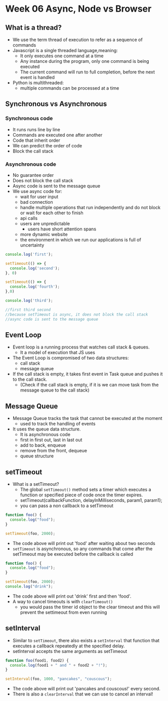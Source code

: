 # Week 06 Async, Node vs Browser

## What is a thread?

* We use the term thread of execution to refer as a sequence of commands
* Javascript is a single threaded language,meaning:
  * It only executes one command at a time
  * Any instance during the program, only one command is being executed
  * The current command will run to full completion, before the next event is handled
* Python is multithreaded:
  * multiple commands can be processed at a time

## Synchronous vs Asynchronous

### Synchronous code

* It runs runs line by line
* Commands are executed one after another
* Code that inherit order
* We can predict the order of code
* Block the call stack

### Asynchronous code

* No guarantee order
* Does not block the call stack
* Async code is sent to the message queue
* We use async code for:
  * wait for user input
  * bad connection
  * handle multiple operations that run independently and do not block or wait for each other to finish
  * api calls
  * users are unpredictable
    * users have short attention spans
  * more dynamic website
  * the environment in which we run our applications is full of uncertainty

```Javascript
console.log('first');

setTimeout(() => {
  console.log('second');
}, 0)

setTimeout(() => {
  console.log('fourth');
},0)

console.log('third');

//first third second
//because setTimeout is async, it does not block the call stack
//async code is sent to the message queue
```

## Event Loop

* Event loop is a running process that watches call stack & queues.
  * It a model of execution that JS uses
* The Event Loop is compromised of two data structures:
  * call stack
  * message queue
* If the call stack is empty, it takes first event in Task queue and pushes it to the call stack.
  * (Check if the call stack is empty, if it is we can move task from the message queue to the call stack)

## Message Queue

* Message Queue tracks the task that cannot be executed at the moment
  * used to track the handling of events
* It uses the queue data structure.
  * It is asynchronous code
  * first in first out, last in last out
  * add to back, enqueue
  * remove from the front, dequeue
  * queue structure

## setTimeout

* What is a setTimeout?
  * The global `setTimeout()` method sets a timer which executes a function or specified piece of code once the timer expires.
  * setTimeout(callbackFunction, delayInMilliseconds, param1, param1);
  * you can pass a non callback to a setTimeout

```Javascript
function foo() {
  console.log("food");
}

setTimeout(foo, 2000);
```

* The code above will print out 'food' after waiting about two seconds
* `setTimeout` is asynchronous, so any commands that come after the setTimeout may be executed before the callback is called

```Javascript
function foo() {
  console.log("food");
}

setTimeout(foo, 2000);
console.log("drink");
```

* The code above will print out 'drink' first and then 'food'.
* A way to cancel timeouts is with `clearTimeout()`
  * you would pass the timer id object to the clear timeout and this will prevent the settimeout from even running

## setInterval

* Similar to `setTimeout`, there also exists a `setInterval` that function that executes a callback repeatedly at the specified delay.
* setInterval accepts the same arguments as setTimeout

```Javascript
function foo(food1, food2) {
  console.log(food1 + " and " + food2 + "!");
}

setInterval(foo, 1000, "pancakes", "couscous");
```

* The code above will print out 'pancakes and couscous!' every second.
* There is also a `clearInterval` that we can use to cancel an interval!
